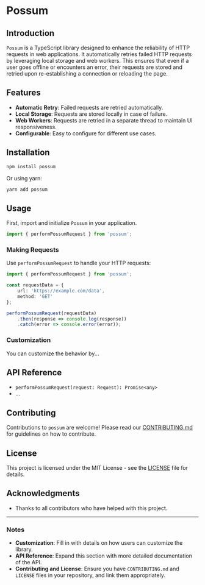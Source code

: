 # Possum

## Introduction
`Possum` is a TypeScript library designed to enhance the reliability of HTTP requests in web applications. It automatically retries failed HTTP requests by leveraging local storage and web workers. This ensures that even if a user goes offline or encounters an error, their requests are stored and retried upon re-establishing a connection or reloading the page.

## Features
- **Automatic Retry**: Failed requests are retried automatically.
- **Local Storage**: Requests are stored locally in case of failure.
- **Web Workers**: Requests are retried in a separate thread to maintain UI responsiveness.
- **Configurable**: Easy to configure for different use cases.

## Installation
```bash
npm install possum
```

Or using yarn:

```bash
yarn add possum
```

## Usage
First, import and initialize `Possum` in your application.

```typescript
import { performPossumRequest } from 'possum';
```

### Making Requests

Use `performPossumRequest` to handle your HTTP requests:

```typescript
import { performPossumRequest } from 'possum';

const requestData = {
    url: 'https://example.com/data',
    method: 'GET'
};

performPossumRequest(requestData)
    .then(response => console.log(response))
    .catch(error => console.error(error));
```

### Customization

You can customize the behavior by...

## API Reference
- `performPossumRequest(request: Request): Promise<any>`
- ...

## Contributing
Contributions to `possum` are welcome! Please read our [CONTRIBUTING.md](CONTRIBUTING.md) for guidelines on how to contribute.

## License
This project is licensed under the MIT License - see the [LICENSE](LICENSE) file for details.

## Acknowledgments
- Thanks to all contributors who have helped with this project.

---

### Notes
- **Customization**: Fill in with details on how users can customize the library.
- **API Reference**: Expand this section with more detailed documentation of the API.
- **Contributing and License**: Ensure you have `CONTRIBUTING.md` and `LICENSE` files in your repository, and link them appropriately.